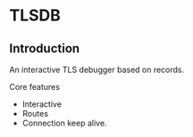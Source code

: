 # TLSDB

## Introduction

An interactive TLS debugger based on records.

Core features

- Interactive
- Routes
- Connection keep alive.
